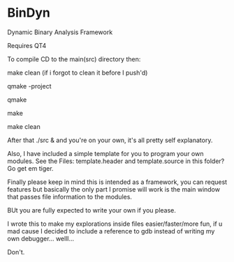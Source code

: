 # BinDyn
Dynamic Binary Analysis Framework

Requires QT4

To compile CD to the main(src) directory then:

make clean (if i forgot to clean it before I push'd)

qmake -project

qmake

make

make clean

After that ./src & and you're on your own, it's all pretty self explanatory.


Also, I have included a simple template for you to program your own modules.
See the Files: template.header and template.source in this folder?
Go get em tiger. 


Finally please keep in mind this is intended as a framework, you can request features but basically the only part I promise will work is the main window that passes file information to the modules.

BUt you are fully expected to write your own if you please.

I wrote this to make my explorations inside files easier/faster/more fun, if u mad cause I decided to include a reference to gdb instead of writing my own debugger... welll...

Don't.
